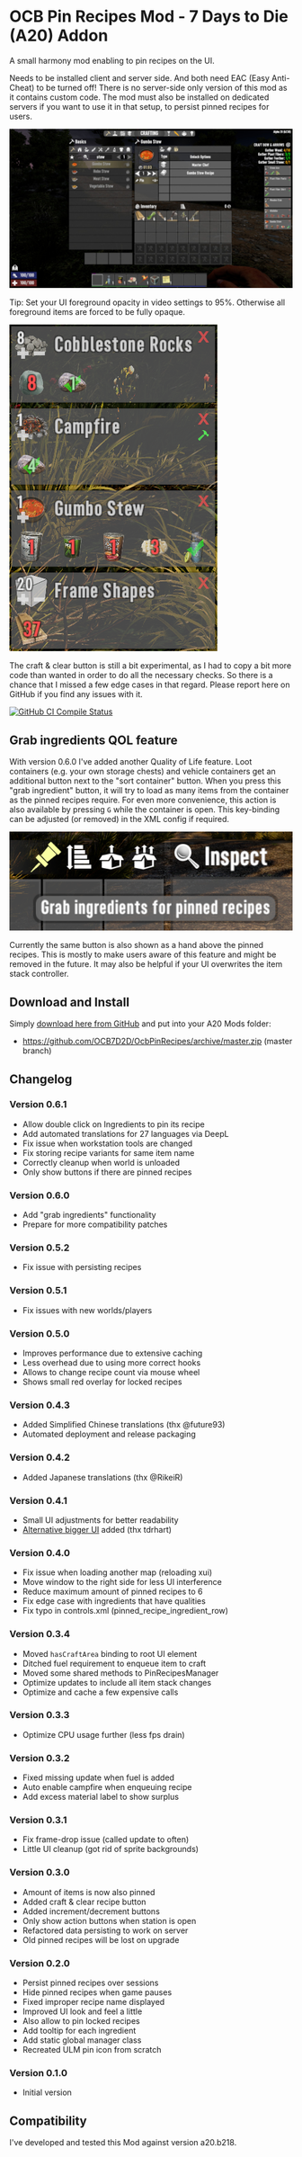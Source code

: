 # OCB Pin Recipes Mod - 7 Days to Die (A20) Addon

A small harmony mod enabling to pin recipes on the UI.

Needs to be installed client and server side. And both need
EAC (Easy Anti-Cheat) to be turned off! There is no server-side
only version of this mod as it contains custom code. The mod
must also be installed on dedicated servers if you want to
use it in that setup, to persist pinned recipes for users.

![In-Game Pinned Recipes](Screens/in-game-screen-pins.jpg)

Tip: Set your UI foreground opacity in video settings to 95%.
Otherwise all foreground items are forced to be fully opaque.

![In-Game Details Pinned](Screens/in-game-detail-pins.png)

The craft & clear button is still a bit experimental, as
I had to copy a bit more code than wanted in order to do
all the necessary checks. So there is a chance that I
missed a few edge cases in that regard. Please report
here on GitHub if you find any issues with it.

[![GitHub CI Compile Status][4]][3]

## Grab ingredients QOL feature

With version 0.6.0 I've added another Quality of Life feature.
Loot containers (e.g. your own storage chests) and vehicle
containers get an additional button next to the "sort container"
button. When you press this "grab ingredient" button, it will try
to load as many items from the container as the pinned recipes
require. For even more convenience, this action is also available
by pressing `G` while the container is open. This key-binding
can be adjusted (or removed) in the XML config if required.

![In-Game Grab Ingredients](Screens/in-game-grab-ingredients.png)

Currently the same button is also shown as a hand above the
pinned recipes. This is mostly to make users aware of this
feature and might be removed in the future. It may also be
helpful if your UI overwrites the item stack controller.

## Download and Install

Simply [download here from GitHub][2] and put into your A20 Mods folder:

- https://github.com/OCB7D2D/OcbPinRecipes/archive/master.zip (master branch)

## Changelog

### Version 0.6.1

- Allow double click on Ingredients to pin its recipe
- Add automated translations for 27 languages via DeepL
- Fix issue when workstation tools are changed
- Fix storing recipe variants for same item name
- Correctly cleanup when world is unloaded
- Only show buttons if there are pinned recipes

### Version 0.6.0

- Add "grab ingredients" functionality
- Prepare for more compatibility patches

### Version 0.5.2

- Fix issue with persisting recipes

### Version 0.5.1

- Fix issues with new worlds/players

### Version 0.5.0

- Improves performance due to extensive caching
- Less overhead due to using more correct hooks
- Allows to change recipe count via mouse wheel
- Shows small red overlay for locked recipes

### Version 0.4.3

- Added Simplified Chinese translations (thx @future93)
- Automated deployment and release packaging

### Version 0.4.2

- Added Japanese translations (thx @RikeiR)

### Version 0.4.1

- Small UI adjustments for better readability
- [Alternative bigger UI][1] added (thx tdrhart)

### Version 0.4.0

- Fix issue when loading another map (reloading xui)
- Move window to the right side for less UI interference
- Reduce maximum amount of pinned recipes to 6
- Fix edge case with ingredients that have qualities
- Fix typo in controls.xml (pinned_recipe_ingredient_row)

### Version 0.3.4

- Moved `hasCraftArea` binding to root UI element
- Ditched fuel requirement to enqueue item to craft
- Moved some shared methods to PinRecipesManager
- Optimize updates to include all item stack changes
- Optimize and cache a few expensive calls

### Version 0.3.3

- Optimize CPU usage further (less fps drain)

### Version 0.3.2

- Fixed missing update when fuel is added
- Auto enable campfire when enqueuing recipe
- Add excess material label to show surplus

### Version 0.3.1

- Fix frame-drop issue (called update to often)
- Little UI cleanup (got rid of sprite backgrounds)

### Version 0.3.0

- Amount of items is now also pinned
- Added craft & clear recipe button
- Added increment/decrement buttons
- Only show action buttons when station is open
- Refactored data persisting to work on server
- Old pinned recipes will be lost on upgrade

### Version 0.2.0

- Persist pinned recipes over sessions
- Hide pinned recipes when game pauses
- Fixed improper recipe name displayed
- Improved UI look and feel a little
- Also allow to pin locked recipes
- Add tooltip for each ingredient
- Add static global manager class
- Recreated ULM pin icon from scratch

### Version 0.1.0

- Initial version

## Compatibility

I've developed and tested this Mod against version a20.b218.

[1]: https://github.com/OCB7D2D/OcbPinRecipesUiTdrHart
[2]: https://github.com/OCB7D2D/OcbPinRecipes/releases
[3]: https://github.com/OCB7D2D/OcbPinRecipes/actions/workflows/ci.yml
[4]: https://github.com/OCB7D2D/OcbPinRecipes/actions/workflows/ci.yml/badge.svg
